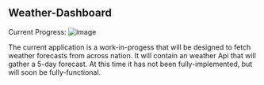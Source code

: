 ## Weather-Dashboard


Current Progress:
![image](https://user-images.githubusercontent.com/92896336/145755445-4b884213-51cd-4ec6-91af-5b117d1f8e09.png)


The current application is a work-in-progess that will be designed to fetch weather forecasts from across nation. It will contain an weather Api that will gather a 5-day forecast. At this time it has not been fully-implemented, but will soon be fully-functional. 
